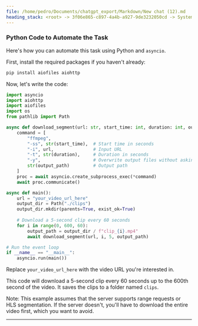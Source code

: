 ```yaml
---
file: /home/pedro/Documents/chatgpt_export/Markdown/New chat (12).md
heading_stack: <root> -> 3f06e865-c897-4a4b-a927-9de3232050cd -> System -> b071c1f2-263c-4341-9590-5213dca53085 -> System -> aaa2b49a-84e1-4810-bb7b-b731b4e96f38 -> User -> 841e4077-bd78-480f-814b-b79a9a92e559 -> Assistant -> Step 1: Probe Video for Duration -> aaa28510-70e7-4b0a-b4b4-43752da44402 -> User -> 5959d47b-4592-4d1b-8ad4-07096d9c5fcf -> Assistant -> aaa20452-6339-498f-a308-f7809045dac3 -> User -> e0c9b1a8-a937-49c0-b18f-4e993b1d06ec -> Assistant -> aaa24f19-97f1-4924-8cf1-c04b4f6c650d -> User -> 1c07c845-e06f-4068-a8e0-477fcdd8c81a -> Assistant -> Approach -> Partial Content Fetching with HTTP Range Requests -> Using HLS (HTTP Live Streaming) -> Commands -> Frame Extraction -> 5-Second Clip -> Python Code to Automate the Task
---
```

### Python Code to Automate the Task

Here's how you can automate this task using Python and `asyncio`.

First, install the required packages if you haven't already:

```bash
pip install aiofiles aiohttp
```

Now, let's write the code:

```python
import asyncio
import aiohttp
import aiofiles
import os
from pathlib import Path

async def download_segment(url: str, start_time: int, duration: int, output_path: Path):
    command = [
        "ffmpeg",
        "-ss", str(start_time),  # Start time in seconds
        "-i", url,               # Input URL
        "-t", str(duration),     # Duration in seconds
        "-y",                    # Overwrite output files without asking
        str(output_path)         # Output path
    ]
    proc = await asyncio.create_subprocess_exec(*command)
    await proc.communicate()

async def main():
    url = "your_video_url_here"
    output_dir = Path("./clips")
    output_dir.mkdir(parents=True, exist_ok=True)
    
    # Download a 5-second clip every 60 seconds
    for i in range(0, 600, 60):
        output_path = output_dir / f"clip_{i}.mp4"
        await download_segment(url, i, 5, output_path)

# Run the event loop
if __name__ == "__main__":
    asyncio.run(main())
```

Replace `your_video_url_here` with the video URL you're interested in.

This code will download a 5-second clip every 60 seconds up to the 600th second of the video. It saves the clips to a folder named `clips`.

Note: This example assumes that the server supports range requests or HLS segmentation. If the server doesn't, you'll have to download the entire video first, which you want to avoid.

---

